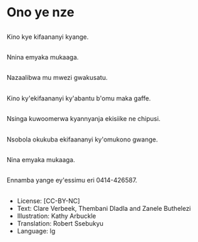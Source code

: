 # Ono ye nze

##
Kino kye kifaananyi
kyange.

##
Nnina emyaka
mukaaga.

##
Nazaalibwa mu mwezi
gwakusatu.

##
Kino ky'ekifaananyi
ky'abantu b'omu maka
gaffe.

##
Nsinga kuwoomerwa
kyannyanja ekisiike ne
chipusi.

##
Nsobola okukuba
ekifaananyi ky'omukono
gwange.

##
Nina emyaka mukaaga.

##
Ennamba yange
ey'essimu eri
0414-426587.

##
* License: [CC-BY-NC]
* Text: Clare Verbeek, Thembani Dladla and Zanele Buthelezi
* Illustration: Kathy Arbuckle
* Translation: Robert Ssebukyu
* Language: lg
